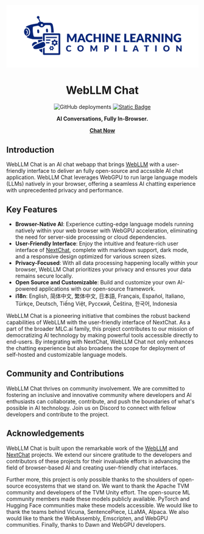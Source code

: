 <div align="center">
<img src="./docs/images/mlc-logo-with-text-landscape.png" style="background-color: white"/>

# WebLLM Chat

<img alt="GitHub deployments" src="https://img.shields.io/github/deployments/mlc-ai/web-llm-chat/github-pages">
<a href="https://discord.gg/9Xpy2HGBuD"><img alt="Static Badge" src="https://img.shields.io/badge/Join-Discord-7289DA"></a>

**AI Conversations, Fully In-Browser.**

[**Chat Now**](https://chat.webllm.ai/)

</div>

## Introduction

WebLLM Chat is an AI chat webapp that brings [WebLLM](https://github.com/mlc-ai/web-llm) with a user-friendly interface to deliver an fully open-source and accssible AI chat application. WebLLM Chat leverages WebGPU to run large language models (LLMs) natively in your browser, offering a seamless AI chatting experience with unprecedented privacy and performance.

## Key Features

- **Browser-Native AI**: Experience cutting-edge language models running natively within your web browser with WebGPU acceleration, eliminating the need for server-side processing or cloud dependencies.
- **User-Friendly Interface**: Enjoy the intuitive and feature-rich user interface of [NextChat](), complete with markdown support, dark mode, and a responsive design optimized for various screen sizes.
- **Privacy-Focused**: With all data processing happening locally within your browser, WebLLM Chat prioritizes your privacy and ensures your data remains secure locally.
- **Open Source and Customizable**: Build and customize your own AI-powered applications with our open-source framework.
- **i18n**: English, 简体中文, 繁体中文, 日本語, Français, Español, Italiano, Türkçe, Deutsch, Tiếng Việt, Русский, Čeština, 한국어, Indonesia

WebLLM Chat is a pioneering initiative that combines the robust backend capabilities of WebLLM with the user-friendly interface of NextChat. As a part of the broader MLC.ai family, this project contributes to our mission of democratizing AI technology by making powerful tools accessible directly to end-users. By integrating with NextChat, WebLLM Chat not only enhances the chatting experience but also broadens the scope for deployment of self-hosted and customizable language models.

## Community and Contributions

WebLLM Chat thrives on community involvement. We are committed to fostering an inclusive and innovative community where developers and AI enthusiasts can collaborate, contribute, and push the boundaries of what's possible in AI technology. Join us on Discord to connect with fellow developers and contribute to the project.

## Acknowledgements

WebLLM Chat is built upon the remarkable work of the [WebLLM](https://github.com/mlc-ai/web-llm/) and [NextChat](https://github.com/ChatGPTNextWeb/ChatGPT-Next-Web) projects. We extend our sincere gratitude to the developers and contributors of these projects for their invaluable efforts in advancing the field of browser-based AI and creating user-friendly chat interfaces.

Further more, this project is only possible thanks to the shoulders of open-source ecosystems that we stand on. We want to thank the Apache TVM community and developers of the TVM Unity effort. The open-source ML community members made these models publicly available. PyTorch and Hugging Face communities make these models accessible. We would like to thank the teams behind Vicuna, SentencePiece, LLaMA, Alpaca. We also would like to thank the WebAssembly, Emscripten, and WebGPU communities. Finally, thanks to Dawn and WebGPU developers.
